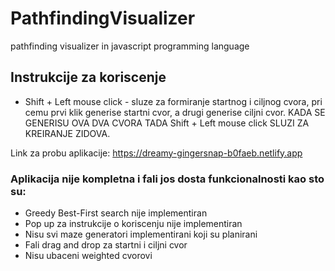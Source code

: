 # PathfindingVisualizer
pathfinding visualizer in javascript programming language

## Instrukcije za koriscenje
* Shift + Left mouse click - sluze za formiranje startnog i ciljnog cvora, pri cemu prvi klik generise startni cvor, a drugi generise ciljni cvor. KADA SE GENERISU OVA DVA CVORA TADA Shift + Left mouse click SLUZI ZA KREIRANJE ZIDOVA.

Link za probu aplikacije: https://dreamy-gingersnap-b0faeb.netlify.app

### Aplikacija nije kompletna i fali jos dosta funkcionalnosti kao sto su:
* Greedy Best-First search nije implementiran
* Pop up za instrukcije o koriscenju nije implementiran
* Nisu svi maze generatori implementirani koji su planirani
* Fali drag and drop za startni i ciljni cvor 
* Nisu ubaceni weighted cvorovi